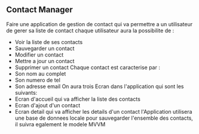## Contact Manager 
Faire une application de gestion de contact qui
va permettre a un utilisateur de gerer sa liste de contact 
chaque utilisateur aura la possibilite de :
- Voir la liste de ses contacts 
- Sauvegarder un contact
- Modifier un contact 
- Mettre a jour un contact 
- Supprimer un contact
Chaque contact est caracterise par :
- Son nom au complet 
- Son numero de tel 
- Son adresse email 
On aura trois Ecran dans l'application qui sont les suivants:
- Ecran d'accueil qui va afficher la liste des contacts 
- Ecran d'ajout d'un contact  
- Ecran detail qui va afficher les details d'un contact
l'Application utilisera une base de donnees locale pour
sauvegarder l'ensemble des contacts, il suivra egalement le modele MVVM 
